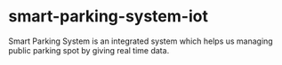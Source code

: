 # smart-parking-system-iot
Smart Parking System is an integrated system which helps us managing public parking spot by giving real time data.
